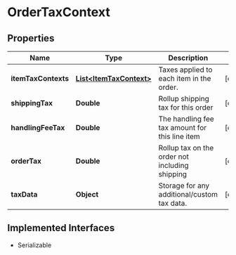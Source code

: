 

# OrderTaxContext


## Properties

| Name | Type | Description | Notes |
|------------ | ------------- | ------------- | -------------|
|**itemTaxContexts** | [**List&lt;ItemTaxContext&gt;**](ItemTaxContext.md) | Taxes applied to each item in the order. |  [optional] |
|**shippingTax** | **Double** | Rollup shipping tax for this order |  [optional] |
|**handlingFeeTax** | **Double** | The handling fee tax amount for this line item |  [optional] |
|**orderTax** | **Double** | Rollup tax on the order not including shipping |  [optional] |
|**taxData** | **Object** | Storage for any additional/custom tax data. |  [optional] |


## Implemented Interfaces

* Serializable


